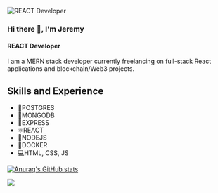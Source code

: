 ![REACT Developer](https://github.com/Darkskittlz/darkmeow-portfolio/blob/master/src/assets/images/headerLogo.png?raw=true)



### Hi there 👋, I'm Jeremy

#### REACT Developer

I am a MERN stack developer currently freelancing on full-stack React applications and blockchain/Web3 projects. 

## Skills and Experience

- 📮POSTGRES
- 🍃MONGODB
- 📨EXPRESS
- ⚛REACT
- 🧭NODEJS
- 🐳DOCKER
- 💻HTML, CSS, JS

[![Anurag's GitHub stats](https://github-readme-stats.vercel.app/api?username=Darkskittlz)](https://github.com/anuraghazra/github-readme-stats)

![](https://github.com/darkskittlz/snk/raw/output/github-contribution-grid-snake.svg)

